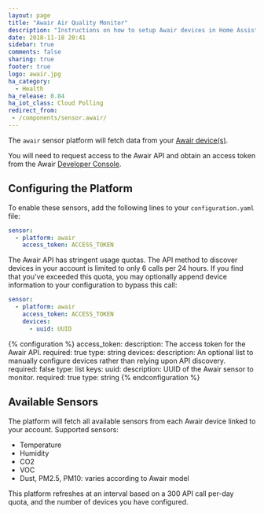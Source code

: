 ```yaml
---
layout: page
title: "Awair Air Quality Monitor"
description: "Instructions on how to setup Awair devices in Home Assistant."
date: 2018-11-18 20:41
sidebar: true
comments: false
sharing: true
footer: true
logo: awair.jpg
ha_category:
  - Health
ha_release: 0.84
ha_iot_class: Cloud Polling
redirect_from:
 - /components/sensor.awair/
---
```


The `awair` sensor platform will fetch data from your [Awair device(s)](https://getawair.com).

You will need to request access to the Awair API and obtain an access token from the Awair [Developer Console](https://developer.getawair.com/).

## Configuring the Platform

To enable these sensors, add the following lines to your `configuration.yaml` file:

```yaml
sensor:
  - platform: awair
    access_token: ACCESS_TOKEN
```

The Awair API has stringent usage quotas. The API method to discover devices in your account is
limited to only 6 calls per 24 hours. If you find that you've exceeded this quota, you may optionally
append device information to your configuration to bypass this call:

```yaml
sensor:
  - platform: awair
    access_token: ACCESS_TOKEN
    devices:
      - uuid: UUID
```

{% configuration %}
access_token:
  description: The access token for the Awair API.
  required: true
  type: string
devices:
  description: An optional list to manually configure devices rather than relying upon API discovery.
  required: false
  type: list
  keys:
    uuid:
      description: UUID of the Awair sensor to monitor.
      required: true
      type: string
{% endconfiguration %}

## Available Sensors

The platform will fetch all available sensors from each Awair device linked to your account. Supported sensors:

  * Temperature
  * Humidity
  * CO2
  * VOC
  * Dust, PM2.5, PM10: varies according to Awair model

This platform refreshes at an interval based on a 300 API call per-day quota, and the number of devices you have configured.
